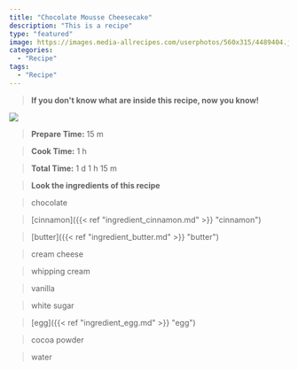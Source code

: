 ```yaml
---
title: "Chocolate Mousse Cheesecake"
description: "This is a recipe"
type: "featured"
image: https://images.media-allrecipes.com/userphotos/560x315/4489404.jpg
categories: 
  - "Recipe"
tags: 
  - "Recipe"
---
```



>**If you don't know what are inside this recipe, now you know!**

![](../images/Recipes-Banner.jpg)
> **Prepare Time:** 15 m


> **Cook Time:** 1 h


> **Total Time:** 1 d 1 h 15 m

> **Look the ingredients of this recipe**

> chocolate

> [cinnamon]({{< ref "ingredient_cinnamon.md" >}} "cinnamon")

> [butter]({{< ref "ingredient_butter.md" >}} "butter")

> cream cheese

> whipping cream

> vanilla

> white sugar

> [egg]({{< ref "ingredient_egg.md" >}} "egg")

> cocoa powder

> water

